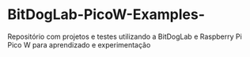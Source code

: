 # BitDogLab-PicoW-Examples-
Repositório com projetos e testes utilizando a BitDogLab e Raspberry Pi Pico W para aprendizado e experimentação
